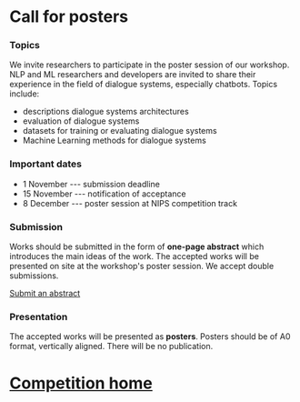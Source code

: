 # Call for posters

### Topics

We invite researchers to participate in the poster session of our workshop. NLP and ML researchers and developers are invited to share their experience in the field of dialogue systems, especially chatbots. Topics include:

- descriptions dialogue systems architectures
- evaluation of dialogue systems
- datasets for training or evaluating dialogue systems
- Machine Learning methods for dialogue systems

### Important dates

- 1 November  --- submission deadline
- 15 November --- notification of acceptance
- 8 December  --- poster session at NIPS competition track

### Submission

Works should be submitted in the form of __one-page abstract__ which introduces the main ideas of the work. The accepted works will be presented on site at the workshop's poster session.
We accept double submissions.

[Submit an abstract](https://easychair.org/conferences/?conf=convai2017)

### Presentation

The accepted works will be presented as __posters__. Posters should be of A0 format, vertically aligned.
There will be no publication.

# [Competition home](http://convai.io)
